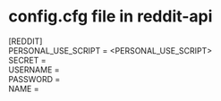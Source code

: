 # config.cfg file in reddit-api

[REDDIT] \
PERSONAL_USE_SCRIPT = <PERSONAL_USE_SCRIPT> \
SECRET = <SECRET> \
USERNAME = <USERNAME> \
PASSWORD = <PASSWORD> \
NAME = <NAME>